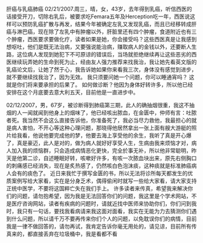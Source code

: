 肝癌与乳癌肺癌
02/21/2007.周三，晴，女，43岁，去年得到乳癌，听信西医的话接受开刀，切除右乳后，被要求吃Femara五年及Herception吃一年，西医说这样可以预防乳癌扩散与再发，结果今年被确定左乳又发现乳癌，而且已经移转成肝癌与淋巴癌，现在除了左乳中有肿瘤以外，肝脏里还有四个肿瘤，食道附近也有三个肿瘤，西医要求要做化疗，读者如果是她，你会接受吗？这些西医真是让我感到想呕吐，他们是既无法治病，又要强说能治病，赚取病人的金钱以外，还要断人生路，这位病人发现到她犯下不可原谅的错误后，当场就拒绝继续再让这些恶劣的西医继续玩弄她的生命到死为止，经由友人强力推荐来找我治，我让她先看英文版的乳癌论文后，让她了然于心，我告诉她如果你来看我三次，身体没有感觉到进步，就不要继续找我治了，因为无效。
我只须要问她一个问题，你可以睡通宵吗？ 这就是你们将来要承担的后果了。
 如何做诊断？他因为身体好转许多，所以他已经安排在这个月底要去意大利五天，目前他是一直进步中。
  
02/12/2007，男，67岁，被诊断得到肺癌第三期，此人的确抽烟很重，我这不抽烟的人一闻就闻到他身上的烟味了，他已经咳出脓血，在金匮中，仲师有言：吐脓者死。我当然不会这么直接告诉他，你准备死了，我必当尽力救他，我最担心的就是病人害怕，不开心等这种心理问题，那晓得他居然拿出一张上面有艘大游艇的照片给我看，他说他要完成他的梦，他要去海上享受他的余生，我听了真是开心爆了，真是豪迈，此人是对的，做为病人就好好享受人生，生病由我来烦恼才对，病人加入我的烦恼群，只会造成病情恶化更快，完全於事无补，所以他非常聪明，昨天是他第二诊，自述睡眠好转，咳嗽好许多，有咳一次脓血块出来，原先右侧胸口的刺痛感已经消失，现在是炙热感了，仍然咳白色泡沫痰，这种痰就是标准肺癌病人会有的痰色了。
近日来我忙于撰写金匮的书，所以无法将诊所每天都发生的优质案例写给大家看，实在是分身乏术，偶得偷闲时就写一些给大家看，请大家支持正统中医学，不要将这国粹亡失在我们手上。
许多读者来传真，希望我来解决你们的问题，请勿抱希望，因为我是无法回答你们的问题，我这里是个学术网站，不是医疗咨询网站，读者有疾病的问题时，请就近找中医师来协助你们，你们问到我时，我只有一句话，要找我看病请来我这面对面看，我实在无能为力去猜测你们遇到什么问题，所以请千万不要再传来你们个人的问题，以免耽误你们的病情，目前我是一律不做回答的，请勿再试，我肯定告诉你毫无用处的，请见谅，目前所有传真来的，都直接丢弃在垃圾桶中，我是看都不看
